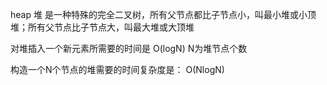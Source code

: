heap 堆 是一种特殊的完全二叉树，所有父节点都比子节点小，叫最小堆或小顶堆；所有父节点比子节点大，叫最大堆或大顶堆


对堆插入一个新元素所需要的时间是 O(logN) N为堆节点个数

构造一个N个节点的堆需要的时间复杂度是： O(NlogN)

